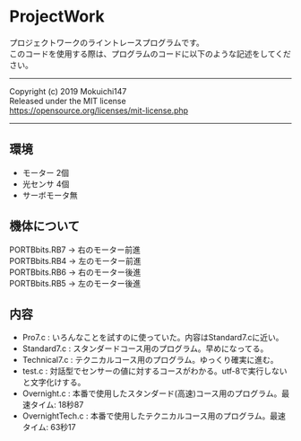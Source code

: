 # ProjectWork

プロジェクトワークのライントレースプログラムです。  
このコードを使用する際は、プログラムのコードに以下のような記述をしてください。

---

Copyright (c) 2019 Mokuichi147  
Released under the MIT license  
https://opensource.org/licenses/mit-license.php

---

## 環境
- モーター 2個
- 光センサ 4個
- サーボモータ無

## 機体について

PORTBbits.RB7 -> 右のモーター前進  
PORTBbits.RB4 -> 左のモーター前進  
PORTBbits.RB6 -> 右のモーター後進  
PORTBbits.RB5 -> 左のモーター後進

## 内容
- Pro7.c : いろんなことを試すのに使っていた。内容はStandard7.cに近い。
- Standard7.c : スタンダードコース用のプログラム。早めになってる。
- Technical7.c : テクニカルコース用のプログラム。ゆっくり確実に進む。
- test.c : 対話型でセンサーの値に対するコースがわかる。utf-8で実行しないと文字化けする。
- Overnight.c : 本番で使用したスタンダード(高速)コース用のプログラム。最速タイム: 18秒87
- OvernightTech.c : 本番で使用したテクニカルコース用のプログラム。最速タイム: 63秒17
